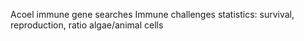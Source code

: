 Acoel immune gene searches
Immune challenges statistics: survival, reproduction, ratio algae/animal cells
